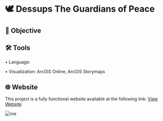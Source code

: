 # 🕊️ Dessups The Guardians of Peace
## 🎯 Objective <br>
## 🛠️ Tools <br>
• Language: <p>
• Visualization: ArcGIS Online, ArcGIS Storymaps <p>
## 🌐 Website <br>
This project is a fully functional website available at the following link: [View Website](https://arcg.is/0LeCqz) <p>
![me]()
